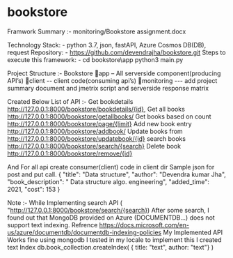 # bookstore

Framwork Summary :-  monitoring/Bookstore assignment.docx



Technology Stack: - python 3.7, json, fastAPI, Azure Cosmos DB(DB), request
Repository: - https://github.com/devendrajha/bookstore.git
Steps to execute this framework: - 
cd bookstore\app 
python3 main.py

Project Structure :- 
Bookstore app – All serverside component(producing API’s) 
	      client  -- client code(consuming api’s)
	      monitoring  --- add project summary document and jmetrix script and serverside response matrix

Created Below List of API :- 
	Get bookdetails	http://127.0.0.1:8000/bookstore/bookdetails/{id},
	Get all books	http://127.0.0.1:8000/bookstore/getallbooks/
	Get books based on count	http://127.0.0.1:8000/bookstore/page/{limit}
	Add new book entry	http://127.0.0.1:8000/bookstore/addbook/
	Update books from	http://127.0.0.1:8000/bookstore/updatebook/{id}
	search books	http://127.0.0.1:8000/bookstore/search/{search}
	Delete book	http://127.0.0.1:8000/bookstore/remove/{id}


And For all api create consumer(client) code in client dir
Sample json for post and put call.
{
    "title": "Data structure",
    "author": "Devendra kumar Jha",
    "book_description": " Data structure algo. engineering",
    "added_time": 2021,
    "cost": 153
}

Note :- While Implementing  search API ( "http://127.0.0.1:8000/bookstore/search/{search}) 
After some search, I found out that MongoDB provided on Azure (DOCUMENTDB...) does not support text indexing.
Refrence https://docs.microsoft.com/en-us/azure/documentdb/documentdb-indexing-policies
My Implemented API Works fine using mongodb I tested in my locale to implement this I created text Index
db.book_collection.createIndex( { title: "text", author: "text"} )

